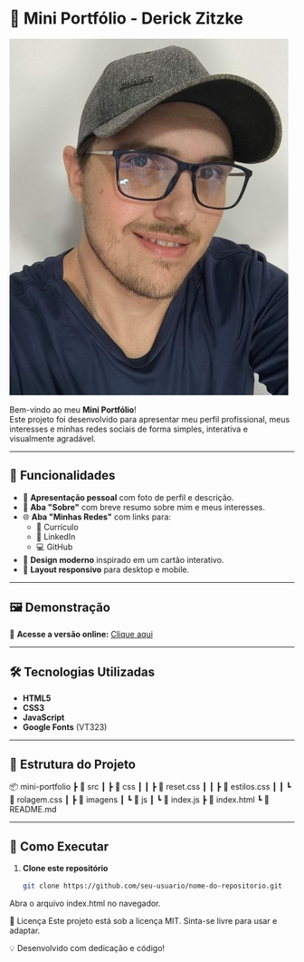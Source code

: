 # 💼 Mini Portfólio - Derick Zitzke

![Prévia do Mini Portfólio](src/imagens/foto-perfil.jpg)

Bem-vindo ao meu **Mini Portfólio**!  
Este projeto foi desenvolvido para apresentar meu perfil profissional, meus interesses e minhas redes sociais de forma simples, interativa e visualmente agradável.

---

## 🚀 Funcionalidades

- 👤 **Apresentação pessoal** com foto de perfil e descrição.
- 📜 **Aba "Sobre"** com breve resumo sobre mim e meus interesses.
- 🌐 **Aba "Minhas Redes"** com links para:
  - 📄 Currículo
  - 💼 LinkedIn
  - 💻 GitHub
- 🎨 **Design moderno** inspirado em um cartão interativo.
- 📱 **Layout responsivo** para desktop e mobile.

---

## 🖼 Demonstração

📌 **Acesse a versão online:** [Clique aqui](https://derickzitzke.github.io/Portifolio/)  

---

## 🛠 Tecnologias Utilizadas

- **HTML5**
- **CSS3**
- **JavaScript**
- **Google Fonts** (VT323)

---

## 📂 Estrutura do Projeto

📦 mini-portfolio
┣ 📂 src
┃ ┣ 📂 css
┃ ┃ ┣ 📜 reset.css
┃ ┃ ┣ 📜 estilos.css
┃ ┃ ┗ 📜 rolagem.css
┃ ┣ 📂 imagens
┃ ┗ 📂 js
┃ ┗ 📜 index.js
┣ 📜 index.html
┗ 📜 README.md

---

## 🎯 Como Executar

1. **Clone este repositório**
   ```bash
   git clone https://github.com/seu-usuario/nome-do-repositorio.git
Abra o arquivo index.html no navegador.

📜 Licença
Este projeto está sob a licença MIT.
Sinta-se livre para usar e adaptar.

💡 Desenvolvido com dedicação e código!
